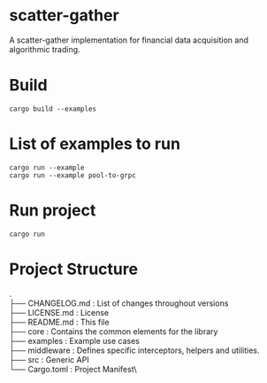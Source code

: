 # scatter-gather
A scatter-gather implementation for financial data acquisition and algorithmic trading.

# Build
```
cargo build --examples
```

# List of examples to run
```
cargo run --example
cargo run --example pool-to-grpc
```
# Run project
```
cargo run
```

# Project Structure
.\
├── CHANGELOG.md    : List of changes throughout versions\
├── LICENSE.md      : License\
├── README.md       : This file\
├── core            : Contains the common elements for the library\
├── examples        : Example use cases\
├── middleware      : Defines specific interceptors, helpers and utilities.\
├── src             : Generic API\
└── Cargo.toml      : Project Manifest\

